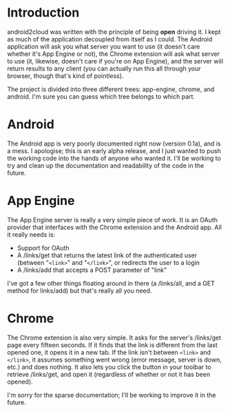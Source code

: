 # Introduction #

android2cloud was written with the principle of being **open** driving it. I kept as much of the application decoupled from itself as I could. The Android application will ask you what server you want to use (it doesn't care whether it's App Engine or not), the Chrome extension will ask what server to use (it, likewise, doesn't care if you're on App Engine), and the server will return results to any client (you can actually run this all through your browser, though that's kind of pointless).

The project is divided into three different trees: app-engine, chrome, and android. I'm sure you can guess which tree belongs to which part.


# Android #

The Android app is very poorly documented right now (version 0.1a), and is a mess. I apologise; this is an early alpha release, and I just wanted to push the working code into the hands of anyone who wanted it. I'll be working to try and clean up the documentation and readability of the code in the future.

# App Engine #

The App Engine server is really a very simple piece of work. It is an OAuth provider that interfaces with the Chrome extension and the Android app. All it really needs is:

  * Support for OAuth
  * A /links/get that returns the latest link of the authenticated user (between "`<link>`" and "`</link>`", or redirects the user to a login
  * A /links/add that accepts a POST parameter of "link"

I've got a few other things floating around in there (a /links/all, and a GET method for links/add) but that's really all you need.

# Chrome #

The Chrome extension is also very simple. It asks for the server's /links/get page every fifteen seconds. If it finds that the link is different from the last opened one, it opens it in a new tab. If the link isn't between `<link>` and `</link>`, it assumes something went wrong (error message, server is down, etc.) and does nothing. It also lets you click the button in your toolbar to retrieve /links/get, and open it (regardless of whether or not it has been opened).

I'm sorry for the sparse documentation; I'll be working to improve it in the future.